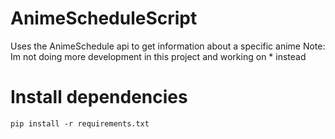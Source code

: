 # AnimeScheduleScript
Uses the AnimeSchedule api to get information about a specific anime
Note: Im not doing more development in this project and working on * instead

# Install dependencies
```
pip install -r requirements.txt
```

